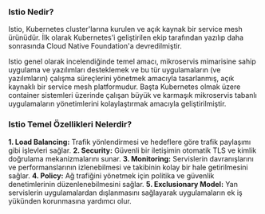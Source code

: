 ### Istio Nedir?
Istio, Kubernetes cluster'larına kurulen ve açık kaynak bir service mesh ürünüdür. İlk olarak Kubernetes'i geliştirilen ekip tarafından yazılıp daha sonrasında Cloud Native Foundation'a devredilmiştir.

Istio genel olarak incelendiğinde temel amacı, mikroservis mimarisine sahip uygulama ve yazılımları desteklemek ve bu tür uygulamaların (ve yazılımların) çalışma süreçlerini yönetmek amacıyla tasarlanmış, açık kaynaklı bir service mesh platformudur. Başta Kubernetes olmak üzere container sistemleri üzerinde çalışan büyük ve karmaşık mikroservis tabanlı uygulamaların yönetimlerini kolaylaştırmak amacıyla geliştirilmiştir. 

### Istio Temel Özellikleri Nelerdir?
**1. Load Balancing:** Trafik yönlendirmesi ve hedeflere göre trafik paylaşımı gibi işlevleri sağlar.
**2. Security:** Güvenli bir iletişimin otomatik TLS ve kimlik doğrulama mekanizmalarını sunar.
**3. Monitoring:** Servislerin davranışlarını ve performanslarının izlenebilmesi ve takibinin kolay bir hale getirilmesini sağlar.
**4. Policy:** Ağ trafiğini yönetmek için politika ve güvenlik denetimlerinin düzenlenebilmesini sağlar.
**5. Exclusionary Model:** Yan servislerin uygulamalardan dışlanmasını sağlayarak uygulamaların ek iş yükünden korunmasına yardımcı olur.